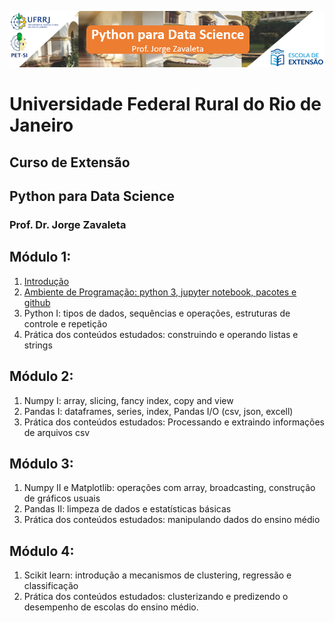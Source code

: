 ![](images/ds_rural.png)
# Universidade Federal Rural do Rio de Janeiro
## Curso de Extensão
## Python para Data Science
### Prof. Dr. Jorge Zavaleta

## Módulo 1:
1. [Introdução](pdf/Python_para_data_science_rural.pdf)
2. [Ambiente de Programação: python 3, jupyter notebook, pacotes e github](ds_rural_modulo_1.ipynb)
3. Python I: tipos de dados, sequências e operações, estruturas de controle e repetição
4. Prática dos conteúdos estudados: construindo e operando listas e strings

## Módulo 2:
1. Numpy I: array, slicing, fancy index, copy and view
2. Pandas I: dataframes, series, index, Pandas I/O (csv, json, excell)
3. Prática dos conteúdos estudados: Processando e extraindo informações de arquivos csv

## Módulo 3:
1. Numpy II e Matplotlib: operações com array, broadcasting, construção de gráficos usuais
2. Pandas II: limpeza de dados e estatísticas básicas
3. Prática dos conteúdos estudados: manipulando dados do ensino médio

## Módulo 4:
1. Scikit learn: introdução a mecanismos de clustering, regressão e classificação
2. Prática dos conteúdos estudados: clusterizando e predizendo o desempenho de escolas do ensino médio.
